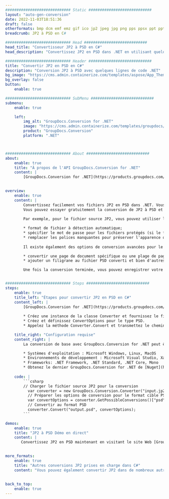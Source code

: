 ```yaml
---
############################# Static ############################
layout: "auto-gen-conversion"
date: 2022-11-03T18:51:36
draft: false
otherformats: bmp dcm emf emz gif ico jp2 jpeg jpg png pps ppsx ppt pptx psb psd svg svgz tga tif tiff webp wmf wmz
breadcrumb: JP2 à PSD en C#

############################# Head ############################
head_title: "Convertisseur JP2 à PSD en C#"
head_description: "Convertissez JP2 en PSD dans .NET en utilisant quelques lignes de code. Utilisez l'API de conversion de documents GroupDocs pour convertir plus de 160 formats de fichiers."

############################# Header ############################
title: "Convertir JP2 en PSD en C#"
description: "Conversion JP2 à PSD avec quelques lignes de code .NET"
bg_image: "https://cms.admin.containerize.com/templates/aspose/App_Themes/V3/images/bg/header1.png"
bg_overlay: false
button:
    enable: true

############################# SubMenu ############################
submenu:
    enable: true

    left:
        img_alt: "GroupDocs.Conversion for .NET"
        image: "https://cms.admin.containerize.com/templates/groupdocs/images/product-logos/90x90-noborder/groupdocs-conversion-net.png"
        product: "GroupDocs.Conversion"
        platform: ".NET"



############################# About ############################
about:
    enable: true
    title: "À propos de l'API GroupDocs.Conversion for .NET"
    content: |
        [GroupDocs.Conversion for .NET](https://products.groupdocs.com/conversion/net/) peut être utilisé pour convertir Microsoft Word, Excel, PowerPoint, PDF, Visio et d'autres formats. GroupDocs.Conversion est une API autonome adaptée aux systèmes back-end et internes nécessitant des performances élevées. Il ne dépend d'aucun logiciel tel que Microsoft ou Open Office.
    

overview:
    enable: true
    content: |
        Convertissez facilement vos fichiers JP2 en PSD dans .NET. Vous pouvez utiliser seulement quelques lignes de code C# dans n'importe quelle plate-forme de votre choix comme - Windows, Linux, macOS.
        Vous pouvez essayer gratuitement la conversion de JP2 à PSD et évaluer la qualité des résultats de conversion. En plus des scénarios de conversion de fichiers simples, vous pouvez essayer des options plus avancées pour charger le fichier source JP2 et pour enregistrer le résultat de sortie PSD. 
        
        Par exemple, pour le fichier source JP2, vous pouvez utiliser les options de chargement suivantes :

        * format de fichier à détection automatique;
        * spécifier le mot de passe pour les fichiers protégés (si le format de fichier le prend en charge);
        * remplacer les polices manquantes pour préserver l'apparence du document.
        
        Il existe également des options de conversion avancées pour le fichier PSD :

        * convertir une page de document spécifique ou une plage de pages;
        * ajouter un filigrane au fichier PSD converti et bien d'autres.

        Une fois la conversion terminée, vous pouvez enregistrer votre fichier PSD dans le chemin du fichier local ou dans tout stockage tiers tel que FTP, Amazon S3, Google Drive, Dropbox, etc. Veuillez noter - pour convertir JP2 en PSD aucun logiciel supplémentaire n'est nécessaire - comme MS Office, Open Office, Adobe Acrobat Reader, etc.


############################# Steps ############################
steps:
    enable: true
    title_left: "Étapes pour convertir JP2 en PSD en C#"
    content_left: |
        [GroupDocs.Conversion for .NET](https://products.groupdocs.com/conversion/net/) permet aux développeurs de convertir facilement un fichier JP2 en PSD avec quelques lignes de code.
        
        * Créez une instance de la classe Converter et fournissez le fichier JP2 avec le chemin complet
        * Créez et définissez ConvertOptions pour le type PSD.
        * Appelez la méthode Converter.Convert et transmettez le chemin complet et le format (PSD) en tant que paramètre

    title_right: "Configuration requise"
    content_right: |
        La conversion de base avec GroupDocs.Conversion for .NET peut être effectuée en quelques étapes simples. Nos API sont prises en charge sur toutes les principales plates-formes et systèmes d'exploitation. Avant d'exécuter le code ci-dessous, assurez-vous que les prérequis suivants sont installés sur votre système.

        * Systèmes d'exploitation : Microsoft Windows, Linux, MacOS
        * Environnements de développement : Microsoft Visual Studio, Xamarin, MonoDevelop
        * Frameworks: .NET Framework, .NET Standard, .NET Core, Mono
        * Obtenez le dernier GroupDocs.Conversion for .NET de [Nuget](https://www.nuget.org/packages/groupdocs.conversion)
         
    code: |
        ```csharp    
        // Charger le fichier source JP2 pour la conversion
          var converter = new GroupDocs.Conversion.Converter("input.jp2");
          // Préparer les options de conversion pour le format cible PSD
          var convertOptions = converter.GetPossibleConversions()["psd"].ConvertOptions;
          // Convertir au format PSD
          converter.Convert("output.psd", convertOptions);
        ```

demos:
    enable: true
    title: "JP2 à PSD Démo en direct"
    content: |
       Convertissez JP2 en PSD maintenant en visitant le site Web [GroupDocs.Conversion App](https://products.groupdocs.app/conversion/family). La démo en ligne présente les avantages suivants
          

more_formats:
    enable: true
    title: "Autres conversions JP2 prises en charge dans C#"
    content: "Vous pouvez également convertir JP2 dans de nombreux autres formats de fichiers. Veuillez consulter la liste ci-dessous."
       
       
back_to_top:
    enable: true
---
```

